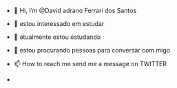 - 👋 Hi, I’m @David adrano Ferrari dos Santos 
- 👀 estou interessado em estudar 
- 🌱 atualmente estou estudando 
- 💞️ estou procurando pessoas para conversar com migo 
- 📫 How to reach me send me a message on TWITTER 
 
- 

<!---
Davidferrari8/Davidferrari8 is a ✨ special ✨ repository because its `README.md` (this file) appears on your GitHub profile.
You can click the Preview link to take a look at your changes.
--->

